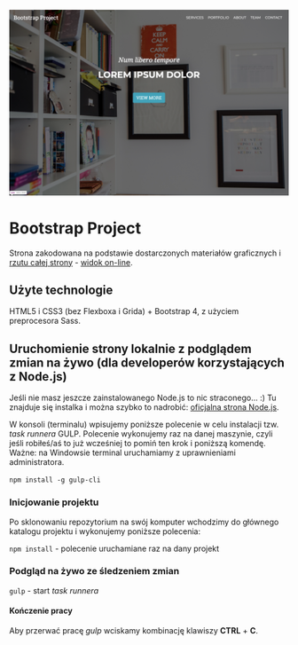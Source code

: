 ![cover](https://raw.githubusercontent.com/kasiaizak/bootstrap-project/master/github/screenshot.png)

# Bootstrap Project

Strona zakodowana na podstawie dostarczonych materiałów graficznych i [rzutu całej strony](https://raw.githubusercontent.com/kasiaizak/bootstrap-project/master/github/bootstrap-project-preview.jpg) - [widok on-line](https://kasiaizak.github.io/bootstrap-project/).

## Użyte technologie

HTML5 i CSS3 (bez Flexboxa i Grida) + Bootstrap 4, z użyciem preprocesora Sass.

## Uruchomienie strony lokalnie z podglądem zmian na żywo (dla developerów korzystających z Node.js)

Jeśli nie masz jeszcze zainstalowanego Node.js to nic straconego... :) Tu znajduje się instalka i można szybko to nadrobić: [oficjalna strona Node.js](https://nodejs.org/en/).

W konsoli (terminalu) wpisujemy poniższe polecenie w celu instalacji tzw. *task runnera* GULP. Polecenie wykonujemy raz na danej maszynie, czyli jeśli robiłeś/aś to już wcześniej to pomiń ten krok i poniższą komendę. Ważne: na Windowsie terminal uruchamiamy z uprawnieniami administratora.

`npm install -g gulp-cli`

### Inicjowanie projektu

Po sklonowaniu repozytorium na swój komputer wchodzimy do głównego katalogu projektu i wykonujemy poniższe polecenia:

`npm install` - polecenie uruchamiane raz na dany projekt

### Podgląd na żywo ze śledzeniem zmian

`gulp` - start *task runnera*

#### Kończenie pracy

Aby przerwać pracę *gulp* wciskamy kombinację klawiszy **CTRL** + **C**.
